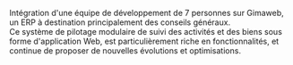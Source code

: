 Intégration d'une équipe de développement de 7 personnes sur Gimaweb, un ERP à destination principalement des conseils généraux.  
Ce système de pilotage modulaire de suivi des activités et des biens sous forme d'application Web, est particulièrement riche en fonctionnalités, et continue de proposer de nouvelles évolutions et optimisations.
